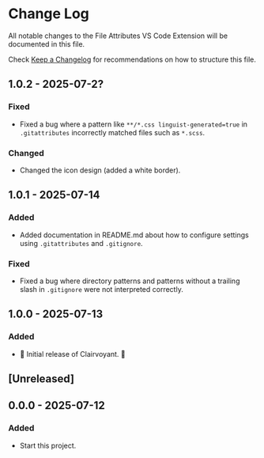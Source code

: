 # Change Log

All notable changes to the File Attributes VS Code Extension will be documented in this file.

Check [Keep a Changelog](http://keepachangelog.com/) for recommendations on how to structure this file.

## 1.0.2 - 2025-07-2?

### Fixed

- Fixed a bug where a pattern like `**/*.css linguist-generated=true` in `.gitattributes` incorrectly matched files such as `*.scss`.

### Changed

- Changed the icon design (added a white border).

## 1.0.1 - 2025-07-14

### Added

- Added documentation in README.md about how to configure settings using `.gitattributes` and `.gitignore`.

### Fixed

- Fixed a bug where directory patterns and patterns without a trailing slash in `.gitignore` were not interpreted correctly.

## 1.0.0 - 2025-07-13

### Added

- 🎊 Initial release of Clairvoyant. 🎉

## [Unreleased]

## 0.0.0 - 2025-07-12

### Added

- Start this project.
